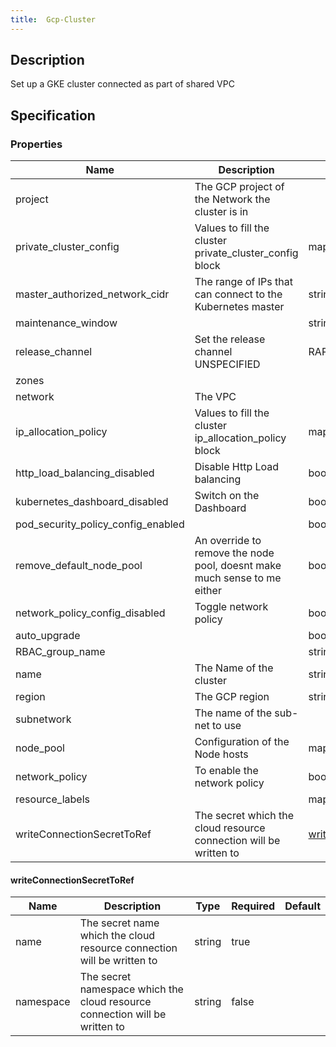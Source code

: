 ```yaml
---
title:  Gcp-Cluster
---
```


## Description

Set up a GKE cluster connected as part of shared VPC

## Specification


### Properties

 Name | Description | Type | Required | Default 
 ------------ | ------------- | ------------- | ------------- | ------------- 
 project | The GCP project of the Network the cluster is in |  | true |  
 private_cluster_config | Values to fill the cluster private_cluster_config block | map(any) | true |  
 master_authorized_network_cidr | The range of IPs that can connect to the Kubernetes master | string | true |  
 maintenance_window |  | string | false |  
 release_channel | Set the release channel UNSPECIFIED|RAPID|REGULAR|STABLE | string | false |  
 zones |  |  | true |  
 network | The VPC |  | true |  
 ip_allocation_policy | Values to fill the cluster ip_allocation_policy block | map(any) | true |  
 http_load_balancing_disabled | Disable Http Load balancing | bool | false |  
 kubernetes_dashboard_disabled | Switch on the Dashboard | bool | false |  
 pod_security_policy_config_enabled |  | bool | false |  
 remove_default_node_pool | An override to remove the node pool, doesnt make much sense to me either | bool | false |  
 network_policy_config_disabled | Toggle network policy | bool | false |  
 auto_upgrade |  | bool | false |  
 RBAC_group_name |  | string | false |  
 name | The Name of the cluster | string | true |  
 region | The GCP region | string | true |  
 subnetwork | The name of the sub-net to use |  | true |  
 node_pool | Configuration of the Node hosts | map(any) | false |  
 network_policy | To enable the network policy | bool | false |  
 resource_labels |  | map(any) | false |  
 writeConnectionSecretToRef | The secret which the cloud resource connection will be written to | [writeConnectionSecretToRef](#writeConnectionSecretToRef) | false |  


#### writeConnectionSecretToRef

 Name | Description | Type | Required | Default 
 ------------ | ------------- | ------------- | ------------- | ------------- 
 name | The secret name which the cloud resource connection will be written to | string | true |  
 namespace | The secret namespace which the cloud resource connection will be written to | string | false |  

